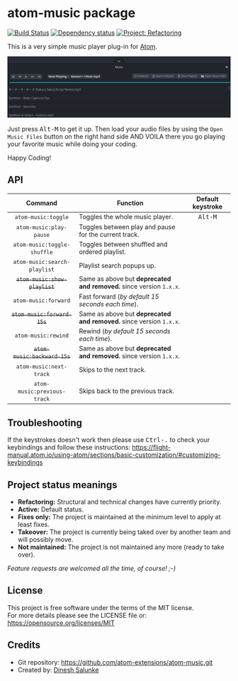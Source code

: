 # atom-music package
[![Build Status](https://github.com/atom-extensions/atom-music/workflows/Build/badge.svg)](https://github.com/atom-extensions/atom-music/actions)
[![Dependency status](https://david-dm.org/atom-extensions/atom-music.svg)](https://david-dm.org/atom-extensions/atom-music)
[![Project: Refactoring](https://img.shields.io/badge/Project-Refactoring-blue.svg)](https://github.com/atom-extensions/atom-music/issues)

This is a very simple music player plug-in for [Atom](https://atom.io).

_![Screenshot](Screenshot.png)_

Just press <kbd>Alt-M</kbd> to get it up.
Then load your audio files by using the `Open Music Files` button on the right hand side AND VOILA there you go playing your favorite music while doing your coding.

Happy Coding!

## API
 Command                        | Function                                                             | Default keystroke
:------------------------------:|----------------------------------------------------------------------|:-----------------:
 `atom-music:toggle`            | Toggles the whole music player.                                      | <kbd>Alt-M</kbd>  
 `atom-music:play-pause`        | Toggles between play and pause for the current track.                |
 `atom-music:toggle-shuffle`    | Toggles between shuffled and ordered playlist.                       |
 `atom-music:search-playlist`   | Playlist search popups up.                                           |
 ~~`atom-music:show-playlist`~~ | Same as above but **deprecated and removed.** since version `1.x.x`. |
 `atom-music:forward`           | Fast forward (*by default 15 seconds each time*).                    |
 ~~`atom-music:forward-15s`~~   | Same as above but **deprecated and removed.** since version `1.x.x`. |
 `atom-music:rewind`            | Rewind (*by default 15 seconds each time*).                          |
 ~~`atom-music:backward-15s`~~  | Same as above but **deprecated and removed.** since version `1.x.x`. |
 `atom-music:next-track`        | Skips to the next track.                                             |
 `atom-music:previous-track`    | Skips back to the previous track.                                    |

## Troubleshooting
If the keystrokes doesn't work then please use <kbd>Ctrl-.</kbd> to check your keybindings and follow these instructions: https://flight-manual.atom.io/using-atom/sections/basic-customization/#customizing-keybindings

## Project status meanings
 * **Refactoring:** Structural and technical changes have currently priority.
 * **Active:** Default status.
 * **Fixes only:** The project is maintained at the minimum level to apply at least fixes.
 * **Takeover:** The project is currently being taked over by another team and will possibly move.
 * **Not maintained:** The project is not maintained any more (ready to take over).

*Feature requests are welcomed all the time, of course! ;-)*

## License
This project is free software under the terms of the MIT license.  
For more details please see the LICENSE file or: https://opensource.org/licenses/MIT

## Credits
 * Git repository: https://github.com/atom-extensions/atom-music.git
 * Created by: [Dinesh Salunke](https://github.com/sdinesh86)
